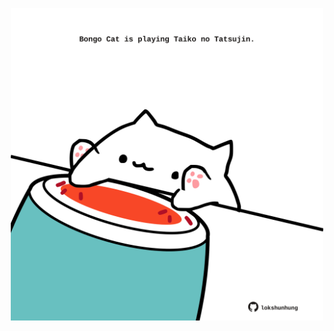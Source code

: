 <!-- built at 11/03/2022, 23:00:54 UTC -->
<p align="center">
  <img width="500" height="500" src="./ReadmeImage.svg">
</p>
